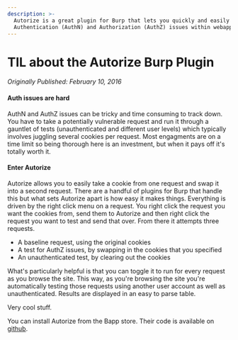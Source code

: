 ```yaml
---
description: >-
  Autorize is a great plugin for Burp that lets you quickly and easily test for
  Authentication (AuthN) and Authorization (AuthZ) issues within webapps.
---
```


# TIL about the Autorize Burp Plugin

_Originally Published:  February 10, 2016_

#### Auth issues are hard <a id="auth-issues-are-hard"></a>

AuthN and AuthZ issues can be tricky and time consuming to track down. You have to take a potentially vulnerable request and run it through a gauntlet of tests \(unauthenticated and different user levels\) which typically involves juggling several cookies per request. Most engagments are on a time limit so being thorough here is an investment, but when it pays off it's totally worth it.

#### Enter Autorize <a id="enter-autorize"></a>

Autorize allows you to easily take a cookie from one request and swap it into a second request. There are a handful of plugins for Burp that handle this but what sets Autorize apart is how easy it makes things. Everything is driven by the right click menu on a request. You right click the request you want the cookies from, send them to Autorize and then right click the request you want to test and send that over. From there it attempts three requests.

* A baseline request, using the original cookies
* A test for AuthZ issues, by swapping in the cookies that you specified
* An unauthenticated test, by clearing out the cookies

What's particularly helpful is that you can toggle it to run for every request as you browse the site. This way, as you're browsing the site you're automatically testing those requests using another user account as well as unauthenticated. Results are displayed in an easy to parse table.

Very cool stuff.

You can install Autorize from the Bapp store. Their code is available on [github](https://github.com/Quitten/Autorize).

